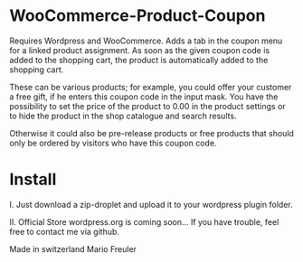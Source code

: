# WooCommerce-Product-Coupon
Requires Wordpress and WooCommerce. Adds a tab in the coupon menu for a linked product assignment. As soon as the given coupon code is added to the shopping cart, the product is automatically added to the shopping cart. 

These can be various products; for example, you could offer your customer a free gift, if he enters this coupon code in the input mask.
You have the possibility to set the price of the product to 0.00 in the product settings or to hide the product in the shop catalogue and search results.

Otherwise it could also be pre-release products or free products that should only be ordered by visitors who have this coupon code.

# Install
I. Just download a zip-droplet and upload it to your wordpress plugin folder.

II. Official Store wordpress.org is coming soon... If you have trouble, feel free to contact me via github.


Made in switzerland
Mario Freuler
